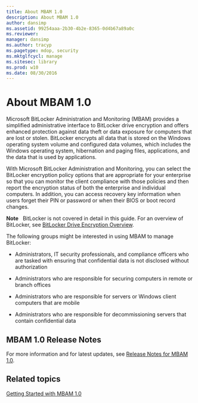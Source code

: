 ```yaml
---
title: About MBAM 1.0
description: About MBAM 1.0
author: dansimp
ms.assetid: 99254aaa-2b30-4b2e-8365-0d4b67a89a0c
ms.reviewer: 
manager: dansimp
ms.author: tracyp
ms.pagetype: mdop, security
ms.mktglfcycl: manage
ms.sitesec: library
ms.prod: w10
ms.date: 08/30/2016
---
```



# About MBAM 1.0


Microsoft BitLocker Administration and Monitoring (MBAM) provides a simplified administrative interface to BitLocker drive encryption and offers enhanced protection against data theft or data exposure for computers that are lost or stolen. BitLocker encrypts all data that is stored on the Windows operating system volume and configured data volumes, which includes the Windows operating system, hibernation and paging files, applications, and the data that is used by applications.

With Microsoft BitLocker Administration and Monitoring, you can select the BitLocker encryption policy options that are appropriate for your enterprise so that you can monitor the client compliance with those policies and then report the encryption status of both the enterprise and individual computers. In addition, you can access recovery key information when users forget their PIN or password or when their BIOS or boot record changes.

**Note**  
BitLocker is not covered in detail in this guide. For an overview of BitLocker, see [BitLocker Drive Encryption Overview](https://go.microsoft.com/fwlink/p/?LinkId=225013).

 

The following groups might be interested in using MBAM to manage BitLocker:

-   Administrators, IT security professionals, and compliance officers who are tasked with ensuring that confidential data is not disclosed without authorization

-   Administrators who are responsible for securing computers in remote or branch offices

-   Administrators who are responsible for servers or Windows client computers that are mobile

-   Administrators who are responsible for decommissioning servers that contain confidential data

## MBAM 1.0 Release Notes


For more information and for latest updates, see [Release Notes for MBAM 1.0](release-notes-for-mbam-10.md).

## Related topics


[Getting Started with MBAM 1.0](getting-started-with-mbam-10.md)

 

 





